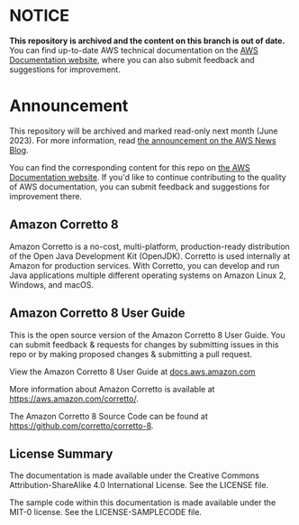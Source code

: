 # NOTICE

**This repository is archived and the content on this branch is out of date.** You can find up-to-date AWS technical documentation on the [AWS Documentation website](https://docs.aws.amazon.com/), where you can also submit feedback and suggestions for improvement.

# Announcement

This repository will be archived and marked read-only next month (June 2023). For more information, read [the announcement on the AWS News Blog](https://aws.amazon.com/blogs/aws/retiring-the-aws-documentation-on-github/).

You can find the corresponding content for this repo on [the AWS Documentation website](https://docs.aws.amazon.com/corretto/latest/corretto-8-ug). If you'd like to continue contributing to the quality of AWS documentation, you can submit feedback and suggestions for improvement there.


## Amazon Corretto 8

Amazon Corretto is a no-cost, multi-platform, production-ready distribution of the Open Java Development Kit (OpenJDK). Corretto is used internally at Amazon for production services. With Corretto, you can develop and run Java applications multiple different operating systems on Amazon Linux 2, Windows, and macOS.

## Amazon Corretto 8 User Guide
This is the open source version of the Amazon Corretto 8 User Guide. You can submit feedback & requests for changes by submitting issues in this repo or by making proposed changes & submitting a pull request.

View the Amazon Corretto 8 User Guide at [docs.aws.amazon.com](https://docs.aws.amazon.com/corretto/latest/corretto-8-ug/what-is-corretto-8.html) 

More information about Amazon Corretto is available at https://aws.amazon.com/corretto/.

The Amazon Corretto 8 Source Code can be found at https://github.com/corretto/corretto-8.


## License Summary

The documentation is made available under the Creative Commons Attribution-ShareAlike 4.0 International License. See the LICENSE file.

The sample code within this documentation is made available under the MIT-0 license. See the LICENSE-SAMPLECODE file.
